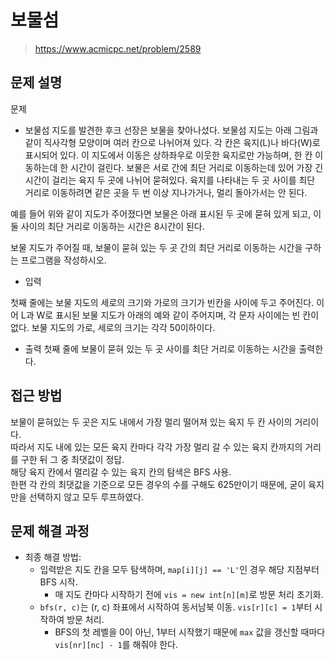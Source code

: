 # 보물섬

> https://www.acmicpc.net/problem/2589

## 문제 설명

문제

- 보물섬 지도를 발견한 후크 선장은 보물을 찾아나섰다. 보물섬 지도는 아래 그림과 같이 직사각형 모양이며 여러 칸으로 나뉘어져 있다. 각 칸은 육지(L)나 바다(W)로 표시되어 있다. 이 지도에서 이동은 상하좌우로
  이웃한 육지로만 가능하며, 한 칸 이동하는데 한 시간이 걸린다. 보물은 서로 간에 최단 거리로 이동하는데 있어 가장 긴 시간이 걸리는 육지 두 곳에 나뉘어 묻혀있다. 육지를 나타내는 두 곳 사이를 최단 거리로
  이동하려면 같은 곳을 두 번 이상 지나가거나, 멀리 돌아가서는 안 된다.

예를 들어 위와 같이 지도가 주어졌다면 보물은 아래 표시된 두 곳에 묻혀 있게 되고, 이 둘 사이의 최단 거리로 이동하는 시간은 8시간이 된다.

보물 지도가 주어질 때, 보물이 묻혀 있는 두 곳 간의 최단 거리로 이동하는 시간을 구하는 프로그램을 작성하시오.

- 입력

첫째 줄에는 보물 지도의 세로의 크기와 가로의 크기가 빈칸을 사이에 두고 주어진다. 이어 L과 W로 표시된 보물 지도가 아래의 예와 같이 주어지며, 각 문자 사이에는 빈 칸이 없다. 보물 지도의 가로, 세로의 크기는
각각 50이하이다.

- 출력
  첫째 줄에 보물이 묻혀 있는 두 곳 사이를 최단 거리로 이동하는 시간을 출력한다.

## 접근 방법

보물이 묻혀있는 두 곳은 지도 내에서 가장 멀리 떨어져 있는 육지 두 칸 사이의 거리이다.  
따라서 지도 내에 있는 모든 육지 칸마다 각각 가장 멀리 갈 수 있는 육지 칸까지의 거리를 구한 뒤 그 중 최댓값이 정답.  
해당 육지 칸에서 멀리갈 수 있는 육지 칸의 탐색은 BFS 사용.  
한편 각 칸의 최댓값을 기준으로 모든 경우의 수를 구해도 625만이기 때문에, 굳이 육지만을 선택하지 않고 모두 루프하였다.

## 문제 해결 과정

- 최종 해결 방법:
    - 입력받은 지도 칸을 모두 탐색하며, `map[i][j] == 'L'`인 경우 해당 지점부터 BFS 시작.
        - 매 지도 칸마다 시작하기 전에 `vis = new int[n][m]`로 방문 처리 초기화.
    - `bfs(r, c)`는 (r, c) 좌표에서 시작하여 동서남북 이동. `vis[r][c] = 1`부터 시작하여 방문 처리.
        - BFS의 첫 레벨을 0이 아닌, 1부터 시작했기 때문에 `max` 값을 갱신할 때마다 `vis[nr][nc] - 1`를 해줘야 한다.
